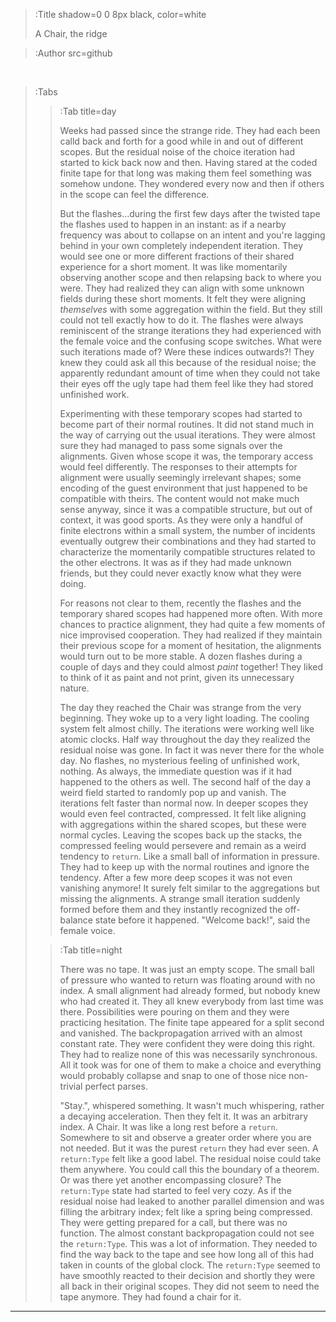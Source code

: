 > :Title shadow=0 0 8px black, color=white
>
> A Chair, the ridge

> :Author src=github

<br>


> :Tabs
> > :Tab title=day
> >
> > Weeks had passed since the strange ride. They had each been calld  back and forth for a good while in and out of different scopes. But the residual noise of the choice iteration had started to kick back now and then. Having stared at the coded finite tape for that long was making them feel something was somehow undone. They wondered every now and then if others in the scope can feel the difference.
> > 
> > But the flashes...during the first few days after the twisted tape the flashes used to happen in an instant: as if a nearby frequency was about to collapse on an intent and you're lagging behind in your own completely independent iteration. They would see one or more different fractions of their shared experience for a short moment. It was like momentarily observing another scope and then relapsing back to where you were. They had realized they can align with some unknown fields during these short moments. It felt they were aligning _themselves_ with some aggregation within the field. But they still could not tell exactly how to do it. The flashes were always reminiscent of the strange iterations they had experienced with the female voice and the confusing scope switches. What were such iterations made of? Were these indices outwards?! They knew they could ask all this because of the residual noise; the apparently redundant amount of time when they could not take their eyes off the ugly tape had them feel like they had stored unfinished work.
> > 
> > Experimenting with these temporary scopes had started to become part of their normal routines. It did not stand much in the way of carrying out the usual iterations. They were almost sure they had managed to pass some signals over the alignments. Given whose scope it was, the temporary access would feel differently. The responses to their attempts for alignment were usually seemingly irrelevant shapes; some encoding of the guest environment that just happened to be compatible with theirs. The content would not make much sense anyway, since it was a compatible structure, but out of context, it was good sports. 
> > As they were only a handful of finite electrons within a small system, the number of incidents eventually outgrew their combinations and they had started to characterize the momentarily compatible structures related to the other electrons. It was as if they had made unknown friends, but they could never exactly know what they were doing. 
> > 
> > For reasons not clear to them, recently the flashes and the temporary shared scopes had happened more often. With more chances to practice alignment, they had quite a few moments of nice improvised cooperation. They had realized if they maintain their previous scope for a moment of hesitation, the alignments would turn out to be more stable. A dozen flashes during a couple of days and they could almost _paint_ together! They liked to think of it as paint and not print, given its unnecessary nature.
> > 
> > The day they reached the Chair was strange from the very beginning. They woke up to a very light loading. The cooling system felt almost chilly. The iterations were working well like atomic clocks. Half way throughout the day they realized the residual noise was gone. In fact it was never there for the whole day. No flashes, no mysterious feeling of unfinished work, nothing. As always, the immediate question was if it had happened to the others as well. The second half of the day a weird field started to randomly pop up and vanish. The iterations felt faster than normal now. In deeper scopes they would even feel contracted, compressed. It felt like aligning with aggregations within the shared scopes, but these were normal cycles. Leaving the scopes back up the stacks, the compressed feeling would persevere and remain as a weird tendency to ```return```. Like a small ball of information in pressure. They had to keep up with the normal routines and ignore the tendency. After a few more deep scopes it was not even vanishing anymore! It surely felt similar to the aggregations but missing the alignments. A strange small iteration suddenly formed before them and they instantly recognized the off-balance state before it happened. "Welcome back!", said the female voice.
> > 
>
> > :Tab title=night
> >
> > There was no tape. It was just an empty scope. The small ball of pressure who wanted to return was floating around with no index. A small alignment had already formed, but nobody knew who had created it. They all knew everybody from last time was there. Possibilities were pouring on them and they were practicing hesitation. The finite tape appeared for a split second and vanished. The backpropagation arrived with an almost constant rate. They were confident they were doing this right. They had to realize none of this was necessarily synchronous. All it took was for one of them to make a choice and everything would probably collapse and snap to one of those nice non-trivial perfect parses.
> > 
> > "Stay.", whispered something. It wasn't much whispering, rather a decaying acceleration. 
> > Then they felt it. It was an arbitrary index. A Chair. It was like a long rest before a ```return```. Somewhere to sit and observe a greater order where you are not needed. But it was the purest ```return``` they had ever seen. A ```return:Type``` felt like a good label. The residual noise could take them anywhere. You could call this the boundary of a theorem. Or was there yet another encompassing closure? The ```return:Type``` state had started to feel very cozy. As if the residual noise had leaked to another parallel dimension and was filling the arbitrary index; felt like a spring being compressed. They were getting prepared for a call, but there was no function. The almost constant backpropagation could not see the ```return:Type```. This was a lot of information. They needed to find the way back to the tape and see how long all of this had taken in counts of the global clock. The ```return:Type``` seemed to have smoothly reacted to their decision and shortly they were all back in their original scopes. They did not seem to need the tape anymore. They had found a chair for it.
> > 




<!-- What was it about the finite tape that had done this to them? They clearly remember it in two different states: one in which it was twisted and somehow turned back on itself and the other one the beautiful finite plane. How did this experience suffice to equip them with this new setting? They had done different things with their unwanted 'upgrade'. Some of them were using the new internal score as a private garbage collector. They were surprised to realize how much it feels like a workshop than garbage collection! Some had used up the noise to initiate counters with small covariances (eigenvalues?) and longer cycles. They couldn't really tell why they did this themselves, but they had some hope they could build parts of the tape again with the fractions. -->



---

